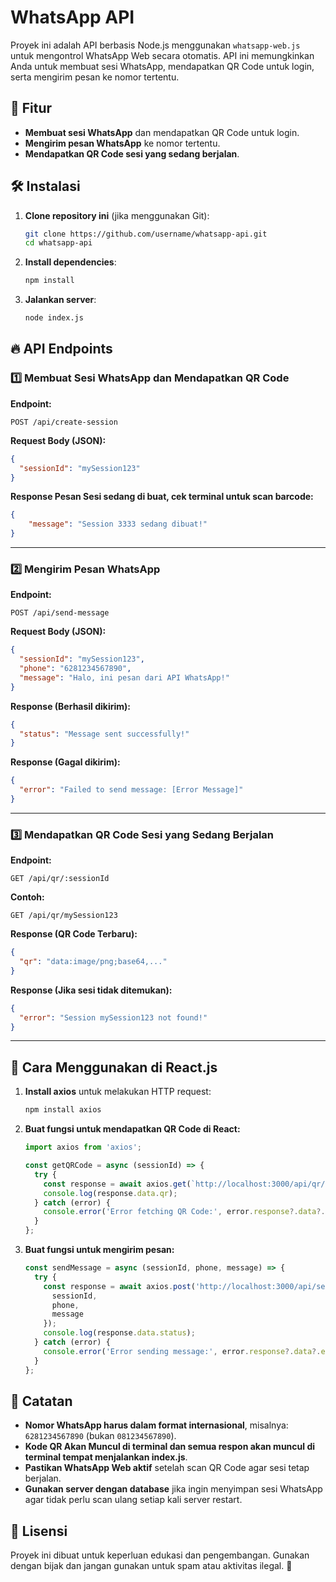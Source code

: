 # WhatsApp API 

Proyek ini adalah API berbasis Node.js menggunakan `whatsapp-web.js` untuk mengontrol WhatsApp Web secara otomatis. API ini memungkinkan Anda untuk membuat sesi WhatsApp, mendapatkan QR Code untuk login, serta mengirim pesan ke nomor tertentu.

## 📌 Fitur
- **Membuat sesi WhatsApp** dan mendapatkan QR Code untuk login.
- **Mengirim pesan WhatsApp** ke nomor tertentu.
- **Mendapatkan QR Code sesi yang sedang berjalan**.

## 🛠 Instalasi

1. **Clone repository ini** (jika menggunakan Git):
   ```sh
   git clone https://github.com/username/whatsapp-api.git
   cd whatsapp-api
   ```

2. **Install dependencies**:
   ```sh
   npm install
   ```

3. **Jalankan server**:
   ```sh
   node index.js
   ```


## 🔥 API Endpoints

### 1️⃣ Membuat Sesi WhatsApp dan Mendapatkan QR Code
**Endpoint:**  
```
POST /api/create-session
```
**Request Body (JSON):**
```json
{
  "sessionId": "mySession123"
}
```
**Response Pesan Sesi sedang di buat, cek terminal untuk scan barcode:**
```json
{
    "message": "Session 3333 sedang dibuat!"
}
```

---

### 2️⃣ Mengirim Pesan WhatsApp
**Endpoint:**  
```
POST /api/send-message
```
**Request Body (JSON):**
```json
{
  "sessionId": "mySession123",
  "phone": "6281234567890",
  "message": "Halo, ini pesan dari API WhatsApp!"
}
```
**Response (Berhasil dikirim):**
```json
{
  "status": "Message sent successfully!"
}
```
**Response (Gagal dikirim):**
```json
{
  "error": "Failed to send message: [Error Message]"
}
```

---

### 3️⃣ Mendapatkan QR Code Sesi yang Sedang Berjalan
**Endpoint:**  
```
GET /api/qr/:sessionId
```
**Contoh:**  
```
GET /api/qr/mySession123
```
**Response (QR Code Terbaru):**
```json
{
  "qr": "data:image/png;base64,..." 
}
```
**Response (Jika sesi tidak ditemukan):**
```json
{
  "error": "Session mySession123 not found!"
}
```

---

## 📌 Cara Menggunakan di React.js

1. **Install axios** untuk melakukan HTTP request:
   ```sh
   npm install axios
   ```

2. **Buat fungsi untuk mendapatkan QR Code di React:**
   ```js
   import axios from 'axios';

   const getQRCode = async (sessionId) => {
     try {
       const response = await axios.get(`http://localhost:3000/api/qr/${sessionId}`);
       console.log(response.data.qr);
     } catch (error) {
       console.error('Error fetching QR Code:', error.response?.data?.error || error.message);
     }
   };
   ```

3. **Buat fungsi untuk mengirim pesan:**
   ```js
   const sendMessage = async (sessionId, phone, message) => {
     try {
       const response = await axios.post('http://localhost:3000/api/send-message', {
         sessionId,
         phone,
         message
       });
       console.log(response.data.status);
     } catch (error) {
       console.error('Error sending message:', error.response?.data?.error || error.message);
     }
   };
   ```

## 🎯 Catatan
- **Nomor WhatsApp harus dalam format internasional**, misalnya: `6281234567890` (bukan `081234567890`).
- **Kode QR Akan Muncul di terminal dan semua respon akan muncul di terminal tempat menjalankan index.js**.
- **Pastikan WhatsApp Web aktif** setelah scan QR Code agar sesi tetap berjalan.
- **Gunakan server dengan database** jika ingin menyimpan sesi WhatsApp agar tidak perlu scan ulang setiap kali server restart.

## 📌 Lisensi
Proyek ini dibuat untuk keperluan edukasi dan pengembangan. Gunakan dengan bijak dan jangan gunakan untuk spam atau aktivitas ilegal. 🚀
